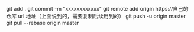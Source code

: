 git add .
git commit -m "xxxxxxxxxxxx"
git remote add origin https://自己的仓库 url 地址（上面说到的，需要复制后续用到的）
git push -u origin master
git pull --rebase origin master


